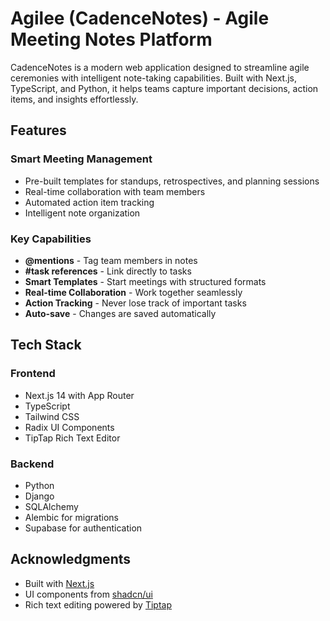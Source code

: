 # Agilee (CadenceNotes) - Agile Meeting Notes Platform

CadenceNotes is a modern web application designed to streamline agile ceremonies with intelligent note-taking capabilities. Built with Next.js, TypeScript, and Python, it helps teams capture important decisions, action items, and insights effortlessly.

## Features

### Smart Meeting Management
- Pre-built templates for standups, retrospectives, and planning sessions
- Real-time collaboration with team members
- Automated action item tracking
- Intelligent note organization

### Key Capabilities
- **@mentions** - Tag team members in notes
- **#task references** - Link directly to tasks
- **Smart Templates** - Start meetings with structured formats
- **Real-time Collaboration** - Work together seamlessly
- **Action Tracking** - Never lose track of important tasks
- **Auto-save** - Changes are saved automatically

## Tech Stack

### Frontend
- Next.js 14 with App Router
- TypeScript
- Tailwind CSS
- Radix UI Components
- TipTap Rich Text Editor

### Backend
- Python
- Django
- SQLAlchemy
- Alembic for migrations
- Supabase for authentication

## Acknowledgments
- Built with [Next.js](https://nextjs.org/)
- UI components from [shadcn/ui](https://ui.shadcn.com/)
- Rich text editing powered by [Tiptap](https://tiptap.dev/)
